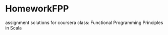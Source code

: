 HomeworkFPP
===========

assignment solutions for coursera class: Functional Programming Principles in Scala